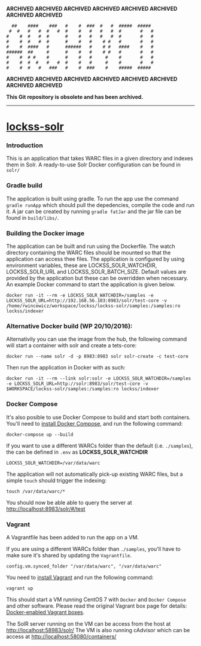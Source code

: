 **ARCHIVED ARCHIVED ARCHIVED ARCHIVED ARCHIVED ARCHIVED ARCHIVED ARCHIVED**

```
  ##    ####    ###   #    #  ###  #   #  #####  #####   
 #  #   #   #  #   #  #    #   #   #   #  #       #   #  
#    #  #   #  #      #    #   #   #   #  #       #   #  
#    #  #   #  #      #    #   #    # #   #       #   #  
#    #  ####   #      ######   #    # #   ####    #   #  
######  ##     #      #    #   #    # #   #       #   #  
#    #  # #    #      #    #   #     #    #       #   #  
#    #  #  #   #   #  #    #   #     #    #       #   #  
#    #  #   #   ###   #    #  ###    #    #####  #####  
```

**ARCHIVED ARCHIVED ARCHIVED ARCHIVED ARCHIVED ARCHIVED ARCHIVED ARCHIVED**

**This Git repository is obsolete and has been archived.**

----

[lockss-solr](https://github.com/edina/lockss-solr)
=======================

### Introduction
This is an application that takes WARC files in a given directory and indexes them in Solr. A ready-to-use Solr Docker configuration can be found in `solr/`


### Gradle build
The application is built using gradle. To run the app use the command `gradle runApp` which should pull the depedencies, compile the code and run it.
A jar can be created by running `gradle fatJar` and the jar file can be found in `build/libs/`.


### Building the Docker image
The application can be built and run using the Dockerfile. The watch directory containing the WARC files should be mounted so that the application can 
access thee files. The application is configured by using environment variables, these are LOCKSS_SOLR_WATCHDIR, LOCKSS_SOLR_URL and LOCKSS_SOLR_BATCH_SIZE.
Default values are provided by the application but these can be overridden when necessary. An example Docker command to start the application is given below.
```shell
docker run -it --rm -e LOCKSS_SOLR_WATCHDIR=/samples -e LOCKSS_SOLR_URL=http://192.168.56.103:8983/solr/test-core -v /home/rwincewicz/workspace/lockss/lockss-solr/samples:/samples:ro lockss/indexer
```

### Alternative Docker build (WP 20/10/2016):
Alternativily you can use the image from the hub, the following command will start a container with solr and create a tets-core:
```shell
docker run --name solr -d -p 8983:8983 solr solr-create -c test-core
```
Then run the application in Docker with as such:
```shell
docker run -it --rm --link solr:solr -e LOCKSS_SOLR_WATCHDIR=/samples -e LOCKSS_SOLR_URL=http://solr:8983/solr/test-core -v $WORKSPACE/lockss-solr/samples:/samples:ro lockss/indexer
```

### Docker Compose
It's also posible to use Docker Compose to build and start both containers. You'll need to [install Docker Compose](https://docs.docker.com/compose/install/), and run the following command:
```shell
docker-compose up --build
```
If you want to use a different WARCs folder than the default (i.e. `./samples`), the can be defined in `.env` as **LOCKSS_SOLR_WATCHDIR**
```
LOCKSS_SOLR_WATCHDIR=/var/data/warc
```
The application will not automatically pick-up existing WARC files, but a simple `touch` should trigger the indexing:
```shell
touch /var/data/warc/*
```
You should now be able able to query the server at [http://localhost:8983/solr/#/test](http://localhost:8983/solr/)


### Vagrant
A Vagrantfile has been added to run the app on a VM.

If you are using a different WARCs folder than `./samples`, you'll have to make sure it's shared by updating the `Vagrantfile`. 
```
config.vm.synced_folder "/var/data/warc", "/var/data/warc"
```

You need to [install Vagrant](https://www.vagrantup.com/docs/installation/) and run the following command:
```shell
vagrant up
```
This should start a VM running CentOS 7 with `Docker` and `Docker Compose` and other software. Please read the original Vagrant box page for details: [Docker-enabled Vagrant boxes](https://github.com/William-Yeh/docker-enabled-vagrant).

The SolR server running on the VM can be access from the host at [http://localhost:58983/solr/](http://localhost:58983/solr/)
The VM is also running cAdvisor which can be access at [http://localhost:58080/containers/](http://localhost:58080/containers/)
